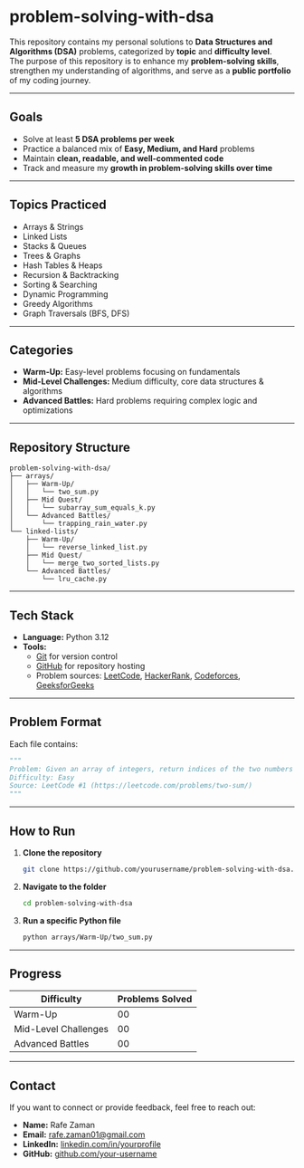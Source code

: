 # problem-solving-with-dsa

This repository contains my personal solutions to **Data Structures and Algorithms (DSA)** problems, categorized by **topic** and **difficulty level**.  
The purpose of this repository is to enhance my **problem-solving skills**, strengthen my understanding of algorithms, and serve as a **public portfolio** of my coding journey.

---

## Goals

- Solve at least **5 DSA problems per week**  
- Practice a balanced mix of **Easy, Medium, and Hard** problems  
- Maintain **clean, readable, and well-commented code**  
- Track and measure my **growth in problem-solving skills over time**  

---

## Topics Practiced

- Arrays & Strings  
- Linked Lists  
- Stacks & Queues  
- Trees & Graphs  
- Hash Tables & Heaps  
- Recursion & Backtracking  
- Sorting & Searching  
- Dynamic Programming  
- Greedy Algorithms  
- Graph Traversals (BFS, DFS)

---

## Categories

- **Warm-Up:** Easy-level problems focusing on fundamentals  
- **Mid-Level Challenges:** Medium difficulty, core data structures & algorithms  
- **Advanced Battles:** Hard problems requiring complex logic and optimizations  

---

## Repository Structure

```
problem-solving-with-dsa/
├── arrays/
│   ├── Warm-Up/
│   │   └── two_sum.py
│   ├── Mid Quest/
│   │   └── subarray_sum_equals_k.py
│   └── Advanced Battles/
│       └── trapping_rain_water.py
└── linked-lists/
    ├── Warm-Up/
    │   └── reverse_linked_list.py
    ├── Mid Quest/
    │   └── merge_two_sorted_lists.py
    └── Advanced Battles/
        └── lru_cache.py
```
---

## Tech Stack

- **Language:** Python 3.12 
- **Tools:**  
  - [Git](https://git-scm.com/) for version control  
  - [GitHub](https://github.com/) for repository hosting  
  - Problem sources: [LeetCode](https://leetcode.com/), [HackerRank](https://www.hackerrank.com/), [Codeforces](https://codeforces.com/), [GeeksforGeeks](https://www.geeksforgeeks.org/)

---
## Problem Format

Each file contains:
```python
"""
Problem: Given an array of integers, return indices of the two numbers such that they add up to a specific target.
Difficulty: Easy
Source: LeetCode #1 (https://leetcode.com/problems/two-sum/)
"""
```
---

## How to Run

1. **Clone the repository**
   ```bash
   git clone https://github.com/yourusername/problem-solving-with-dsa.git
   
2. **Navigate to the folder**
   ```bash
   cd problem-solving-with-dsa
4. **Run a specific Python file**
   ```bash
   python arrays/Warm-Up/two_sum.py
---

## Progress

| Difficulty           | Problems Solved |
|----------------------|-----------------|
| Warm-Up              | 00              |
| Mid-Level Challenges | 00              |
| Advanced Battles     | 00              |


---

## Contact

If you want to connect or provide feedback, feel free to reach out:

- **Name:** Rafe Zaman  
- **Email:** rafe.zaman01@gmail.com 
- **LinkedIn:** [linkedin.com/in/yourprofile](www.linkedin.com/in/rafe-zaman)  
- **GitHub:** [github.com/your-username](https://github.com/rafe-zmn)
